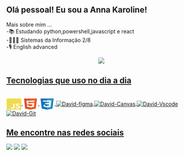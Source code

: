 ## Olá pessoal! Eu sou a Anna Karoline!
Mais sobre mim ... <br>
-📚 Estudando python,powershell,javascript e react <br>
-👩🏾‍💻 Sistemas da Informação 2/8 <br>
-🎙️ English advanced

<div align="center">
  <a href="https://github.com/AnnaKarolinedevweb">
  <img height="180em" src="https://github-readme-stats.vercel.app/api?username=AnnaKarolinedevweb&show_icons=true&theme=synthwave&include_all_commits=true&count_private=true"/>
</div>

## Tecnologias que uso no dia a dia 
 
<div style="display: inline_block"><br>
  <img align="center" alt="David-Js" height="30" width="40" src="https://raw.githubusercontent.com/devicons/devicon/master/icons/javascript/javascript-plain.svg">
  <img align="center" alt="David-HTML" height="30" width="40" src="https://raw.githubusercontent.com/devicons/devicon/master/icons/html5/html5-original.svg">
  <img align="center" alt="David-CSS" height="30" width="40" src="https://raw.githubusercontent.com/devicons/devicon/master/icons/css3/css3-original.svg">
  <img align="center" alt="David-figma" height="30" width="40" src="https://cdn.jsdelivr.net/gh/devicons/devicon/icons/figma/figma-original.svg" />
  <img align="center" alt="David-Canvas" height="30" width="40" src="https://cdn.jsdelivr.net/gh/devicons/devicon/icons/canva/canva-original.svg" />
  <img align="center" alt="David-Vscode" height="30" width="40" src="https://cdn.jsdelivr.net/gh/devicons/devicon/icons/vscode/vscode-original.svg" />
  <img align="center" alt="David-Git" height="30" width="40" src="https://cdn.jsdelivr.net/gh/devicons/devicon/icons/git/git-original.svg" />

  </div>
  
## Me encontre nas redes sociais

<div> 
  <a href="https://instagram.com/karol.nuness" target="_blank"><img src="https://img.shields.io/badge/-Instagram-%23E4405F?style=for-the-badge&logo=instagram&logoColor=white" target="_blank"></a>
  <a href = "mailto:annamiranda984@gmail.com"><img src="https://img.shields.io/badge/Gmail-D14836?style=for-the-badge&logo=gmail&logoColor=white" target="_blank"></a>
  <a href="https://www.linkedin.com/in/annakarolinedevweb
/" target="_blank"><img src="https://img.shields.io/badge/-LinkedIn-%230077B5?style=for-the-badge&logo=linkedin&logoColor=white" target="_blank"></a> 
  
</div>
